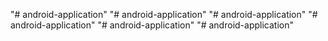 "# android-application" 
"# android-application" 
"# android-application" 
"# android-application" 
"# android-application" 
"# android-application" 
